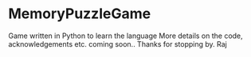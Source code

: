 # MemoryPuzzleGame
Game written in Python to learn the language
More details on the code, acknowledgements etc. coming soon..
Thanks for stopping by.
Raj
